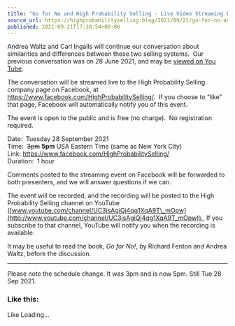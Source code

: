 ```yaml
---
title: "Go for No and High Probability Selling - Live Video Streaming Event Tue 28 Sep 2021 on Facebook"
source_url: https://highprobabilityselling.blog/2021/09/21/go-for-no-and-high-probability-selling-live-video-streaming-event-tue-28-sep-2021-on-facebook
published: 2021-09-21T17:38:54+00:00
---
```

Andrea Waltz and Carl Ingalls will continue our conversation about similarities and differences between these two selling systems.  Our previous conversation was on 28 June 2021, and may be [viewed on You Tube](https://www.youtube.com/watch?v=XyD8OmukeM8). 


The conversation will be streamed live to the High Probability Selling company page on Facebook, at <https://www.facebook.com/HighProbabilitySelling/>.  If you choose to “like” that page, Facebook will automatically notify you of this event.


The event is open to the public and is free (no charge).  No registration required. 


Date:  Tuesday 28 September 2021  
Time:  ~~3pm~~ **5pm** USA Eastern Time (same as New York City)  
Link: <https://www.facebook.com/HighProbabilitySelling/>  
Duration:  1 hour


Comments posted to the streaming event on Facebook will be forwarded to both presenters, and we will answer questions if we can. 


The event will be recorded, and the recording will be posted to the High Probability Selling channel on YouTube ([www.youtube.com/channel/UC3jsAgiQj4qg1XqA9T\_mOpw](http://www.youtube.com/channel/UC3jsAgiQj4qg1XqA9T_mOpw)).  If you subscribe to that channel, YouTube will notify you when the recording is available.


It may be useful to read the book, *Go for No!*, by Richard Fenton and Andrea Waltz, before the discussion. 




---


Please note the schedule change. It was 3pm and is now 5pm. Still Tue 28 Sep 2021\.


### Like this:

Like Loading...
